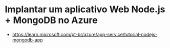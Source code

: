 # Implantar um aplicativo Web Node.js + MongoDB no Azure
- https://learn.microsoft.com/pt-br/azure/app-service/tutorial-nodejs-mongodb-app
